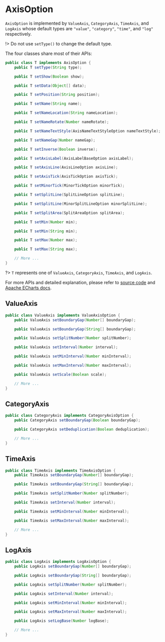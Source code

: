 # AxisOption

`AxisOption` is implemented by `ValueAxis`, `CategoryAxis`, `TimeAxis`, and `LogAxis` whose default types are `"value"`, `"category"`, `"time"`, and `"log"` respectively.

!> Do not use `setType()` to change the default type.

The four classes share most of their APIs:

```java
public class T implements AxisOption {
    public T setType(String type);

    public T setShow(Boolean show);

    public T setData(Object[] data);

    public T setPosition(String position);

    public T setName(String name);

    public T setNameLocation(String nameLocation);

    public T setNameRotate(Number nameRotate);

    public T setNameTextStyle(AxisNameTextStyleOption nameTextStyle);

    public T setNameGap(Number nameGap);    

    public T setInverse(Boolean inverse);

    public T setAxisLabel(AxisLabelBaseOption axisLabel);

    public T setAxisLine(AxisLineOption axisLine);

    public T setAxisTick(AxisTickOption axisTick);

    public T setMinorTick(MinorTickOption minorTick);

    public T setSplitLine(SplitLineOption splitLine);

    public T setSplitLine(MinorSplitLineOption minorSplitLine);

    public T setSplitArea(SplitAreaOption splitArea);

    public T setMin(Number min);

    public T setMin(String min);

    public T setMax(Number max);

    public T setMax(String max);

    // More ...
}
```

?> `T` represents one of `ValueAxis`, `CategoryAxis`, `TimeAxis`, and `LogAxis`.

For more APIs and detailed explanation, please refer to [source code](https://github.com/ECharts-Java/ECharts-Java/tree/master/src/main/java/org/icepear/echarts/components/coord/cartesian) and [Apache ECharts docs](https://echarts.apache.org/en/option.html#xAxis).

## ValueAxis

```java
public class ValueAxis implements ValueAxisOption {
    public ValueAxis setBoundaryGap(Number[] boundaryGap);

    public ValueAxis setBoundaryGap(String[] boundaryGap);

    public ValueAxis setSplitNumber(Number splitNumber);

    public ValueAxis setInterval(Number interval);

    public ValueAxis setMinInterval(Number minInterval);

    public ValueAxis setMaxInterval(Number maxInterval);

    public ValueAxis setScale(Boolean scale);

    // More ...
}
```

## CategoryAxis

```java
public class CategoryAxis implements CategoryAxisOption {
    public CategoryAxis setBoundaryGap(Boolean boundaryGap);

    public CategoryAxis setDeduplication(Boolean deduplication);

    // More ...
}
```

## TimeAxis

```java
public class TimeAxis implements TimeAxisOption {
    public TimeAxis setBoundaryGap(Number[] boundaryGap);

    public TimeAxis setBoundaryGap(String[] boundaryGap);

    public TimeAxis setSplitNumber(Number splitNumber);

    public TimeAxis setInterval(Number interval);

    public TimeAxis setMinInterval(Number minInterval);

    public TimeAxis setMaxInterval(Number maxInterval);

    // More ...
}
```

## LogAxis

```java
public class LogAxis implements LogAxisOption {
    public LogAxis setBoundaryGap(Number[] boundaryGap);

    public LogAxis setBoundaryGap(String[] boundaryGap);

    public LogAxis setSplitNumber(Number splitNumber);

    public LogAxis setInterval(Number interval);

    public LogAxis setMinInterval(Number minInterval);

    public LogAxis setMaxInterval(Number maxInterval);

    public LogAxis setLogBase(Number logBase);

    // More ...
}
```
